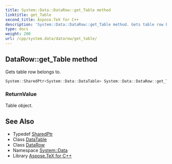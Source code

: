 ```yaml
---
title: System::Data::DataRow::get_Table method
linktitle: get_Table
second_title: Aspose.TeX for C++
description: 'System::Data::DataRow::get_Table method. Gets table row belongs to in C++.'
type: docs
weight: 200
url: /cpp/system.data/datarow/get_table/
---
```

## DataRow::get_Table method


Gets table row belongs to.

```cpp
System::SharedPtr<System::Data::DataTable> System::Data::DataRow::get_Table()
```


### ReturnValue

Table object.

## See Also

* Typedef [SharedPtr](../../../system/sharedptr/)
* Class [DataTable](../../datatable/)
* Class [DataRow](../)
* Namespace [System::Data](../../)
* Library [Aspose.TeX for C++](../../../)
